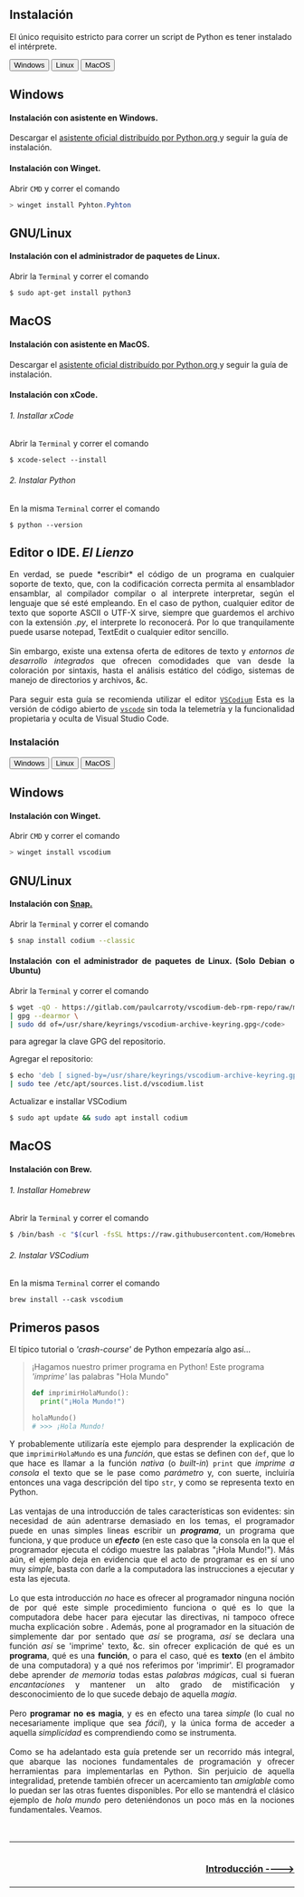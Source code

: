 ## Instalación
El único requisito estricto para correr un script de Python es tener instalado el intérprete.
<html>
<head>
<link rel="stylesheet" href="estatico/estilos.css">
<script type = "text/javascript" src="estatico/pestañas.js"></script>
</head>
<body>
<div class="tab">
  <button class="tablinks" onclick="abrirPestana(event, 'WindowsPy')">Windows</button>
  <button class="tablinks" onclick="abrirPestana(event, 'LinuxPy')">Linux</button>
  <button class="tablinks" onclick="abrirPestana(event, 'MacPy')">MacOS</button>
</div>

<div id="WindowsPy" class="tabcontent">
  <h2>Windows</h3>
  <h4>Instalación con asistente en Windows.</h4>
  <p>Descargar el <a href="https://www.python.org/ftp/python/3.11.5/python-3.11.5-amd64.exe">asistente oficial distribuído por Python.org </a> y seguir la guía de instalación.
  </p>
  <h4> Instalación con Winget.</h4>
  <p>
  Abrir <code>CMD</code> y correr el comando</p>
  
  ```Powershell
  > winget install Pyhton.Pyhton
  ```
</div>

<div id="LinuxPy" class="tabcontent">
  <h2>GNU/Linux</h2>
  <h4>Instalación con el administrador de paquetes de Linux.</h4>
  <p> Abrir la <code>Terminal</code> y correr el comando</p>
    
  ```Bash
  $ sudo apt-get install python3
  ```
</div>

<div id="MacPy" class="tabcontent">
  <h2>MacOS</h3>
  <h4>Instalación con asistente en MacOS.</h4>
  <p>Descargar el <a href="https://www.python.org/ftp/python/3.11.5/python-3.11.5-macos11.pkg">asistente oficial distribuído por Python.org </a> y seguir la guía de instalación.
  </p>
  <h4> Instalación con xCode.</h4>
  <h6>1. Installar xCode</h6>
  <p> Abrir la <code>Terminal</code> y correr el comando</p>
  <code>$ xcode-select --install</code>
  <h6>2. Instalar Python</h6>
  <p> En la misma <code>Terminal</code> correr el comando</p>
  <code>$ python --version</code>
  </p>
</div>
</body>
</html>

## Editor o IDE. *El Lienzo*
<div style="text-align: justify">
En verdad, se puede *escribir* el código de un programa en cualquier soporte de texto, que, con la codificación correcta permita al ensamblador ensamblar, al compilador compilar o al interprete interpretar, según el lenguaje que sé esté empleando. En el caso de python, cualquier editor de texto que soporte ASCII o UTF-X sirve, siempre que guardemos el archivo con la extensión <i>.py</i>, el interprete lo reconocerá. Por lo que tranquilamente puede usarse notepad, TextEdit o cualquier editor sencillo.
</div><br>
<div style="text-align: justify">
Sin embargo, existe una extensa oferta de editores de texto y <i>entornos de desarrollo integrados</i> que ofrecen comodidades que van desde la coloración por sintaxis, hasta el análisis estático del código, sistemas de manejo de directorios y archivos, &c.
</div><br>

<div style="text-align: justify">
Para seguir esta guía se recomienda utilizar el editor <a href="https://vscodium.com/"><code>VSCodium</code></a> Esta es la versión de código abierto de <a href="https://github.com/Microsoft/vscode"><code>vscode</code></a> sin toda la telemetría y la funcionalidad propietaria y oculta de Visual Studio Code.

### Instalación

<html>
<head>
<link rel="stylesheet" href="estatico/estilos.css">
<script type = "text/javascript" src="estatico/pestañas.js"></script>
</head>
<body>
<div class="tab">
  <button class="tablinks" onclick="abrirPestana(event, 'Windows')">Windows</button>
  <button class="tablinks" onclick="abrirPestana(event, 'Linux')">Linux</button>
  <button class="tablinks" onclick="abrirPestana(event, 'Mac')">MacOS</button>
</div>

<div id="Windows" class="tabcontent">
  <h2>Windows</h3>
  <h4> Instalación con Winget.</h4>
  <p>
  Abrir <code>CMD</code> y correr el comando</p>
  
  ```Powershell
  > winget install vscodium
  ```
</div>

<div id="Linux" class="tabcontent">
  <h2>GNU/Linux</h2>
  <h4>Instalación con <a href="https://snapcraft.io/">Snap.</a></h4>
  <p> Abrir la <code>Terminal</code> y correr el comando</p>
  
  ```Bash
  $ snap install codium --classic
  ```
  
  <h4>Instalación con el administrador de paquetes de Linux. (Solo Debian o Ubuntu)</h4>
  <p> Abrir la <code>Terminal</code> y correr el comando</p>
  
  ```Bash
$ wget -qO - https://gitlab.com/paulcarroty/vscodium-deb-rpm-repo/raw/master/pub.gpg \
  | gpg --dearmor \
  | sudo dd of=/usr/share/keyrings/vscodium-archive-keyring.gpg</code>
  ```
  
  <p>para agregar la clave GPG del repositorio.</p>
  <p>Agregar el repositorio:</p>
  
  ```Bash
  $ echo 'deb [ signed-by=/usr/share/keyrings/vscodium-archive-keyring.gpg ] https://download.vscodium.com/debs vscodium main' \
  | sudo tee /etc/apt/sources.list.d/vscodium.list
  ```

  <p>Actualizar e installar VSCodium</p>
  
  ```Bash
  $ sudo apt update && sudo apt install codium
  ```

</div>

<div id="Mac" class="tabcontent">
  <h2>MacOS</h3>
  <h4> Instalación con Brew.</h4>
  <h6>1. Installar Homebrew</h6>
  <p> Abrir la <code>Terminal</code> y correr el comando</p>

  ```Bash
  $ /bin/bash -c "$(curl -fsSL https://raw.githubusercontent.com/Homebrew/install/HEAD/install.sh)"
  ```

  <h6>2. Instalar VSCodium</h6>
  <p> En la misma <code>Terminal</code> correr el comando</p>
  <code>brew install --cask vscodium</code>
  </p>
</div>
</body>
</html>
</div>

## Primeros pasos
El típico tutorial o <i>'crash-course'</i> de Python empezaría algo así...

> ¡Hagamos nuestro primer programa en Python!
> Este programa _'imprime'_ las palabras "Hola Mundo"
> ```Python
> def imprimirHolaMundo():
>   print("¡Hola Mundo!")
>
> holaMundo()
> # >>> ¡Hola Mundo!
> ``` 

<div style="text-align: justify">
Y probablemente utilizaría este ejemplo para desprender la explicación de que <code>imprimirHolaMundo</code> es una <i>función</i>, que estas se definen con <code>def</code>, que lo que hace es llamar a la función <i>nativa</i> (o <i>built-in</i>) <code>print</code> que <i>imprime a consola</i> el texto que se le pase como <i>parámetro</i> y, con suerte, incluiría entonces una vaga descripción del tipo <code>str</code>, y como se representa texto en Python.
</div><br>
<div style="text-align: justify">
Las ventajas de una introducción de tales características son evidentes: sin necesidad de aún adentrarse demasiado en los temas, el programador puede en unas simples lineas escribir un <b><i>programa</b></i>, un programa que funciona, y que produce un <b><i>efecto</b></i> (en este caso que la consola en la que el programador ejecuta el código muestre las palabras "¡Hola Mundo!"). Más aún, el ejemplo deja en evidencia que el acto de programar es en sí uno muy <i>simple</i>, basta con darle a la computadora las instrucciones a ejecutar y esta las ejecuta.
</div><br>
<div style="text-align: justify">
Lo que esta introducción <i>no</i> hace es ofrecer al programador ninguna noción de por qué este simple procedimiento funciona o qué es lo que la computadora debe hacer para ejecutar las directivas, ni tampoco ofrece mucha explicación sobre . Además, pone al programador en la situación de simplemente dar por sentado que <i>así</i> se programa, <i>así</i> se declara una función <i>así</i> se 'imprime' texto, &c. sin ofrecer explicación de qué es un <b>programa</b>, qué es una <b>función</b>, o para el caso, qué es <b>texto</b> (en el ámbito de una computadora) y a qué nos referimos por 'imprimir'. El programador debe aprender <i>de memoria</i> todas estas <i>palabras mágicas</i>, cual si fueran <i>encantaciones</i> y mantener un alto grado de mistificación y desconocimiento de lo que sucede debajo de aquella <i>magia</i>.
</div><br>
<div style="text-align: justify">
Pero <b>programar no es magia</b>, y es en efecto una tarea <i>simple</i> (lo cual no necesariamente implique que sea <i>fácil</i>), y la única forma de acceder a aquella <i>simplicidad</i> es comprendiendo como se instrumenta.
</div><br>
<div style="text-align: justify">
Como se ha adelantado esta guía pretende ser un recorrido más integral, que abarque las nociones fundamentales de programación y ofrecer herramientas para implementarlas en Python. Sin perjuicio de aquella integralidad, pretende también ofrecer un acercamiento tan <i>amiglable</i> como lo puedan ser las otras fuentes disponibles. Por ello se mantendrá el clásico ejemplo de <i>hola mundo</i> pero deteniéndonos un poco más en la nociones fundamentales. Veamos.
</div><br>

<br>
<hr>
<div>
<div style="text-align: right; float: right">
<h3><a href="./i. Introducción.md"> Introducción ----> </a>
</h3></div>
</div>
<br><br><br>
<hr>



